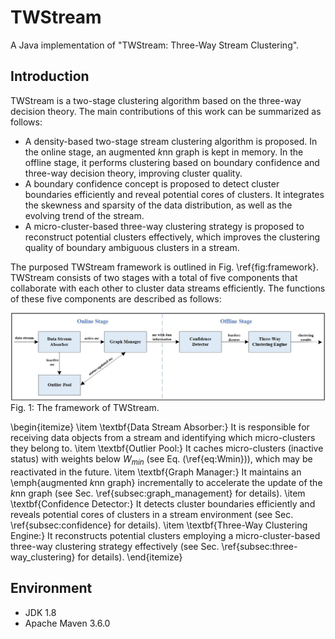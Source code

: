 # TWStream
A Java implementation of "TWStream: Three-Way Stream Clustering".

## Introduction
TWStream is a two-stage clustering algorithm based on the three-way decision theory. The main contributions of this work can be summarized as follows:

- A density-based two-stage stream clustering algorithm is proposed. In the online stage, an augmented $k$nn graph is kept in memory. In the offline stage, it performs clustering based on boundary confidence and three-way decision theory, improving cluster quality.
- A boundary confidence concept is proposed to detect cluster boundaries efficiently and reveal potential cores of clusters. It integrates the skewness and sparsity of the data distribution, as well as the evolving trend of the stream.
- A micro-cluster-based three-way clustering strategy is proposed to reconstruct potential clusters effectively, which improves the clustering quality of boundary ambiguous clusters in a stream.

The purposed TWStream framework is outlined in Fig. \ref{fig:framework}.
TWStream consists of two stages with a total of five components that collaborate with each other to cluster data streams efficiently.
The functions of these five components are described as follows:

![framework](fig/framework.jpg?v=1&type=image)
Fig. 1: The framework of TWStream.

\begin{itemize}
    \item \textbf{Data Stream Absorber:} It is responsible for receiving data objects from a stream and identifying which micro-clusters they belong to.
    \item \textbf{Outlier Pool:} It caches micro-clusters (inactive status) with weights below $W_{min}$ (see Eq. (\ref{eq:Wmin})), which may be reactivated in the future.
    \item \textbf{Graph Manager:} It maintains an \emph{augmented $k$nn graph} incrementally to accelerate the update of the $k$nn graph (see Sec. \ref{subsec:graph_management} for details).
    \item \textbf{Confidence Detector:} It detects cluster boundaries efficiently and reveals potential cores of clusters in a stream environment (see Sec. \ref{subsec:confidence} for details).
    \item \textbf{Three-Way Clustering Engine:} It reconstructs potential clusters employing a micro-cluster-based three-way clustering strategy effectively (see Sec. \ref{subsec:three-way_clustering} for details).
\end{itemize}

## Environment
- JDK 1.8
- Apache Maven 3.6.0